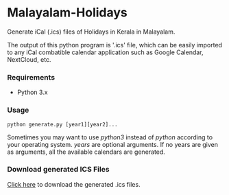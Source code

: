 # Malayalam-Holidays
Generate iCal (.ics) files of Holidays in Kerala in Malayalam.

The output of this python program is '.ics' file, which can be easily imported to any iCal combatible calendar application such as Google Calendar, NextCloud, etc.

### Requirements
* Python 3.x

### Usage

    python generate.py [year1][year2]...

Sometimes you may want to use _python3_ instead of _python_ according to your operating system.
_years_ are optional arguments. If no years are given as arguments, all the available calendars are generated.

### Download generated ICS Files
[Click here](https://github.com/shajilkrazy/malayalam-holidays/releases) to download the generated .ics files.
